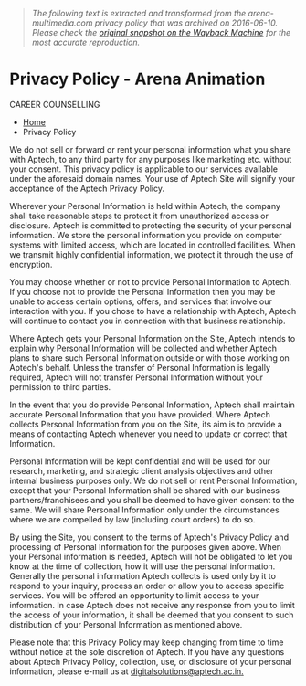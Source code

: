 > *The following text is extracted and transformed from the arena-multimedia.com privacy policy that was archived on 2016-06-10. Please check the [original snapshot on the Wayback Machine](https://web.archive.org/web/20160610194149id_/http%3A//www.arena-multimedia.com/privacy-policy.aspx) for the most accurate reproduction.*

# Privacy Policy - Arena Animation

CAREER COUNSELLING 

  * [Home](https://web.archive.org/web/20160610194149id_/http%3A//www.arena-multimedia.com/index.aspx "Home")
  * Privacy Policy



We do not sell or forward or rent your personal information what you share with Aptech, to any third party for any purposes like marketing etc. without your consent. This privacy policy is applicable to our services available under the aforesaid domain names. Your use of Aptech Site will signify your acceptance of the Aptech Privacy Policy.

Wherever your Personal Information is held within Aptech, the company shall take reasonable steps to protect it from unauthorized access or disclosure. Aptech is committed to protecting the security of your personal information. We store the personal information you provide on computer systems with limited access, which are located in controlled facilities. When we transmit highly confidential information, we protect it through the use of encryption. 

You may choose whether or not to provide Personal Information to Aptech. If you choose not to provide the Personal Information then you may be unable to access certain options, offers, and services that involve our interaction with you. If you chose to have a relationship with Aptech, Aptech will continue to contact you in connection with that business relationship.

Where Aptech gets your Personal Information on the Site, Aptech intends to explain why Personal Information will be collected and whether Aptech plans to share such Personal Information outside or with those working on Aptech's behalf. Unless the transfer of Personal Information is legally required, Aptech will not transfer Personal Information without your permission to third parties.

In the event that you do provide Personal Information, Aptech shall maintain accurate Personal Information that you have provided. Where Aptech collects Personal Information from you on the Site, its aim is to provide a means of contacting Aptech whenever you need to update or correct that Information.

Personal Information will be kept confidential and will be used for our research, marketing, and strategic client analysis objectives and other internal business purposes only. We do not sell or rent Personal Information, except that your Personal Information shall be shared with our business partners/franchisees and you shall be deemed to have given consent to the same. We will share Personal Information only under the circumstances where we are compelled by law (including court orders) to do so.

By using the Site, you consent to the terms of Aptech's Privacy Policy and processing of Personal Information for the purposes given above. When your Personal information is needed, Aptech will not be obligated to let you know at the time of collection, how it will use the personal information. Generally the personal information Aptech collects is used only by it to respond to your inquiry, process an order or allow you to access specific services. You will be offered an opportunity to limit access to your information. In case Aptech does not receive any response from you to limit the access of your information, it shall be deemed that you consent to such distribution of your Personal Information as mentioned above.

Please note that this Privacy Policy may keep changing from time to time without notice at the sole discretion of Aptech. If you have any questions about Aptech Privacy Policy, collection, use, or disclosure of your personal information, please e-mail us at [digitalsolutions@aptech.ac.in.](mailto:digitalsolutions@aptech.ac.in "digital solutions")
